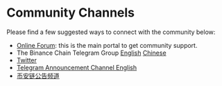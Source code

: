 # Community Channels

Please find a few suggested ways to connect with the community below:

- [Online Forum](https://community.binance.org): this is the main portal to get community support.
- The Binance Chain Telegram Group [English](https://t.me/BinanceDEXchange) [Chinese](https://t.me/BinanceDEXchangeCN)
- [Twitter](https://twitter.com/binance_dex)
- [Telegram Announcement Channel English](https://t.me/Binance_DEX_Announcement)
- [币安链公告频道](https://t.me/Binance_DEX_ChineseAnnouncements)

